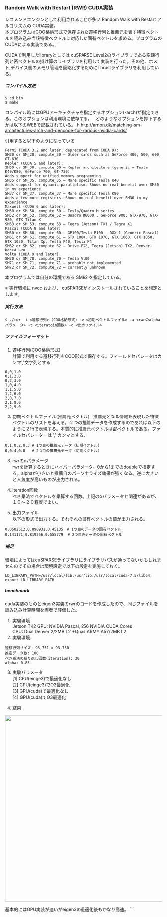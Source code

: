### Random Walk with Restart (RWR) CUDA実装  
レコメンドエンジンとして利用されることが多い Random Walk with Restart アルゴリズムの CUDA実装。  
本プログラムはCOO格納形式で保存された遷移行列と推薦元を表す特徴ベクトルを読み込み当該特徴ベクトルに対応した固有ベクトルを求める。プログラムのCUDAによる実装である。  

CUDAで利用したlibraryとしては cuSPARSE Level2のライブラリである空疎行列と密ベクトルの掛け算のライブラリを利用して実装を行った。その他、ホスト,デバイス側のメモリ管理を簡略化するためにThrustライブラリを利用している。

##### コンパイル方法
```
$ cd bin 
$ make
```
コンパイル時にはGPUアーキテクチャを指定するオプション(-arch)が指定できる。このオプションは利用環境に依存する。  
どのようなオプションを押下するかは以下のWEBで記載されている。  h
http://arnon.dk/matching-sm-architectures-arch-and-gencode-for-various-nvidia-cards/  

引用すると以下のようになっている  

```
Fermi (CUDA 3.2 and later, deprecated from CUDA 9):
SM20 or SM_20, compute_30 – Older cards such as GeForce 400, 500, 600, GT-630
Kepler (CUDA 5 and later):
SM30 or SM_30, compute_30 – Kepler architecture (generic – Tesla K40/K80, GeForce 700, GT-730)
Adds support for unified memory programming
SM35 or SM_35, compute_35 – More specific Tesla K40
Adds support for dynamic parallelism. Shows no real benefit over SM30 in my experience.
SM37 or SM_37, compute_37 – More specific Tesla K80
Adds a few more registers. Shows no real benefit over SM30 in my experience
Maxwell (CUDA 6 and later):
SM50 or SM_50, compute_50 – Tesla/Quadro M series
SM52 or SM_52, compute_52 – Quadro M6000 , GeForce 900, GTX-970, GTX-980, GTX Titan X
SM53 or SM_53, compute_53 – Tegra (Jetson) TX1 / Tegra X1
Pascal (CUDA 8 and later)
SM60 or SM_60, compute_60 – GP100/Tesla P100 – DGX-1 (Generic Pascal)
SM61 or SM_61, compute_61 – GTX 1080, GTX 1070, GTX 1060, GTX 1050, GTX 1030, Titan Xp, Tesla P40, Tesla P4
SM62 or SM_62, compute_62 – Drive-PX2, Tegra (Jetson) TX2, Denver-based GPU
Volta (CUDA 9 and later)
SM70 or SM_70, compute_70 – Tesla V100
SM71 or SM_71, compute_71 – probably not implemented
SM72 or SM_72, compute_72 – currently unknown
```

本プログラムでは自分の環境である SM62 を指定している。　　

※ 実行環境に nvcc および、 cuSPARSEがインストールされていることを想定とします。

##### 実行方法
```
$ ./rwr -i <遷移行列> (COO格納形式) -v <初期ベクトルファイル> -a <rwrのalphaパラメータ> -t <iteratoin回数> -o <出力ファイル>
```
##### ファイルフォーマット
1. 遷移行列(COO格納形式)  
計算で利用する遷移行列をCOO形式で保存する。フィールドセパレータはカンマ','文字列とする
```
0,0,1.0
0,1,2.0
0,2,3.0
1,0,4.0
1,1,5.0
1,2,6.0
2,0,7.0
2,1.8.0
2,2,9.0
```
2. 初期ベクトルファイル(推薦元ベクトル)  
推薦元となる情報を表現した特徴ベクトルのリストを与える。２つの推薦データを作成するのであれば以下のように２行で表現する。本質的に推薦元ベクトルは密ベクトルである。ファイルセパレーターは ',' カンマとする。
```
0.1,0.2,0.3 # 1つ目の推薦元データ（初期ベクトル)
0,0.4,0.8   # 2つ目の推薦元データ（初期ベクトル)
```
3. rwrのαパラメータ  
rwrを計算するときにハイパーパラメータ。0から1までのdoubleで指定する。alphaが小さいと推薦自のパーソナライズ効果が強くなる。逆に大きいと人気度が高いものが出力される。  

4. iteration回数  
べき乗法でベクトルを乗算する回数。上記のαパラメータと関連があるが、１０〜２０程度でよい。  

5. 出力ファイル  
以下の形式で出力する。それぞれの固有ベクトルの値が出力される。
```
0.0502512,0.890931,0.45135　# 1つ目のデータの固有ベクトル
0.141171,0.819256,0.555779  # 2つ目のデータの固有ベクトル
```
##### 補足  
環境によってはcuSPARSEライブラリにライブラリパスが通ってないかもしれませんのでその場合は環境設定で以下の設定を実施しておく。
```
LD_LIBRARY_PATH=/usr/local/lib:/usr/lib:/usr/local/cuda-7.5/lib64;
export LD_LIBRARY_PATH
```
##### benchmark  
cuda実装のものとeigen3実装のrwrのコードを作成したので、同じファイルを読み込み計算時間を両者で評価した。
1. 実験環境  
Jetson TK2
GPU: NVIDIA Pascal, 256 NVIDIA CUDA Cores  
CPU: Dual Denver 2/2MB L2 +Quad ARM® A57/2MB L2  
2. 実験環境
```
遷移行列サイズ: 93,751 x 93,750  
推定データ数: 100  
べき乗法の繰り返し回数(iteration): 30  
alpha: 0.85  
```
3. 実験パラメータ  
[1] CPU(einge3)で最適化なし  
[2] CPU(einge3)でO3最適化  
[3] GPU(cuda)で最適化なし  
[4] GPU(cuda)でO3最適化  

4. 結果
<p align="center">
<img src="https://user-images.githubusercontent.com/8604827/38763042-bd7c9862-3fce-11e8-8a30-0cd64ae2afa5.jpg" width="600px">
</p>
基本的にはGPU実装が速いがeigen3の最適化後もかなり高速。
```
